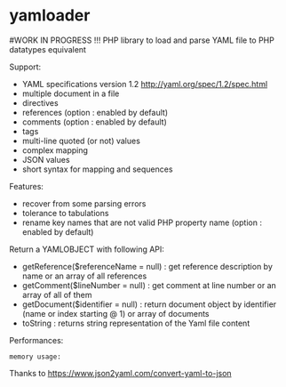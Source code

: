 # yamloader
#WORK IN PROGRESS !!! PHP library to load and parse YAML file to PHP datatypes equivalent

Support:
- YAML specifications version 1.2 http://yaml.org/spec/1.2/spec.html
- multiple document in a file
- directives
- references (option : enabled by default)
- comments (option : enabled by default)
- tags
- multi-line quoted (or not) values
- complex mapping
- JSON values
- short syntax for mapping and sequences

Features:
- recover from some parsing errors
- tolerance to tabulations
- rename key names that are not valid PHP property name (option : enabled by default)

Return a YAMLOBJECT with following API:
- getReference($referenceName = null) : get reference description by name or an array of all references 
- getComment($lineNumber = null) : get comment at line number or an array of all of them
- getDocument($identifier = null) : return document object by identifier (name or index starting @ 1) or array of documents 
- toString : returns string representation of the Yaml file content


Performances:

	memory usage:


Thanks to https://www.json2yaml.com/convert-yaml-to-json 